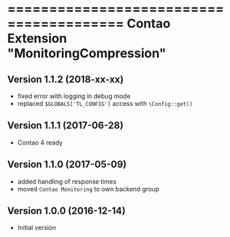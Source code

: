 ========================================
Contao Extension "MonitoringCompression"
========================================

Version 1.1.2 (2018-xx-xx)
--------------------------
- fixed error with logging in debug mode
- replaced `$GLOBALS['TL_CONFIG']` access with `\Config::get()`

Version 1.1.1 (2017-06-28)
--------------------------
- Contao 4 ready

Version 1.1.0 (2017-05-09)
--------------------------
- added handling of response times
- moved `Contao Monitoring` to own backend group

Version 1.0.0 (2016-12-14)
--------------------------
- Initial version